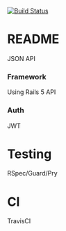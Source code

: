 [![Build Status](https://travis-ci.org/hetre85/wizard_api.svg?branch=master)](https://travis-ci.org/hetre85/wizard_api)

# README

JSON API

### Framework
Using Rails 5 API

### Auth
JWT

# Testing
RSpec/Guard/Pry

# CI
TravisCI
